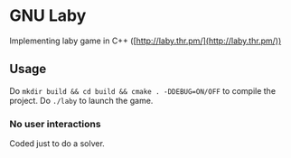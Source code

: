 # GNU Laby
Implementing laby game in C++ ([http://laby.thr.pm/](http://laby.thr.pm/))
## Usage
Do `mkdir build && cd build && cmake . -DDEBUG=ON/OFF` to compile the project. Do `./laby` to launch the game.
### No user interactions
Coded just to do a solver.